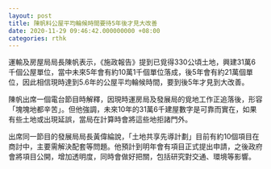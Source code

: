 ```yaml
---
layout: post
title: 陳帆料公屋平均輪候時間要待5年後才見大改善
date: 2020-11-29 09:46:42.000000000 +08:00
categories: rthk
---
```


運輸及房屋局局長陳帆表示，《施政報告》提到已覓得330公頃土地，興建31萬6千個公屋單位，當中未來5年會有約10萬1千個單位落成，後5年會有約21萬個單位，因此相信現時達到5.6年的公屋平均輪候時間，要到後5年才見到大改善。

陳帆出席一個電台節目時解釋，因現時運房局及發展局的覓地工作正追落後，形容「塊塊地都辛苦」。但他強調，未來10年的31萬6千建屋數字是可靠而實在，如果有些土地或出現延誤，當局在計算時會將這些地拒諸門外。

出席同一節目的發展局局長黃偉綸說，「土地共享先導計劃」目前有約10個項目在商討中，主要需解決配套等問題。他預計到明年會有項目正式提出申請，之後政府會將項目公開，增加透明度，同時會做好把關，包括研究對交通、環境等影響。
